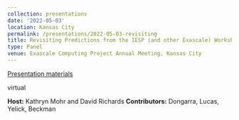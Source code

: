 ```yaml
---
collection: presentations
date: '2022-05-03'
location: Kansas City
permalink: /presentations/2022-05-03-revisiting
title: Revisiting Predictions from the IESP (and other Exascale) Workshops
type: Panel
venue: Exascale Computing Project Annual Meeting, Kansas City
---
```


[Presentation materials](https://whova.com/portal/webapp/ecpan_202205/Agenda/2296976)

virtual


**Host:** Kathryn Mohr and David Richards
**Contributors:** Dongarra, Lucas, Yelick, Beckman